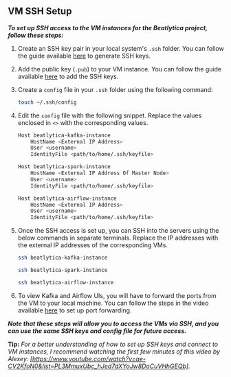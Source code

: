## VM SSH Setup

***To set up SSH access to the VM instances for the Beatlytica project, follow these steps:***

1. Create an SSH key pair in your local system's `.ssh` folder. You can follow the guide available [here](https://cloud.google.com/compute/docs/connect/create-ssh-keys#linux-and-macos) to generate SSH keys.

2. Add the public key (`.pub`) to your VM instance. You can follow the guide available [here](https://cloud.google.com/compute/docs/access/create-enable-service-accounts-for-instances#addanexistingkey) to add the SSH keys.

3. Create a `config` file in your `.ssh` folder using the following command:

    ```bash
    touch ~/.ssh/config
    ```

4. Edit the `config` file with the following snippet. Replace the values enclosed in `<>` with the corresponding values.

    ```bash
    Host beatlytica-kafka-instance
        HostName <External IP Address>
        User <username>
        IdentityFile <path/to/home/.ssh/keyfile>

    Host beatlytica-spark-instance
        HostName <External IP Address Of Master Node>
        User <username>
        IdentityFile <path/to/home/.ssh/keyfile>

    Host beatlytica-airflow-instance
        HostName <External IP Address>
        User <username>
        IdentityFile <path/to/home/.ssh/keyfile>
    ```

5. Once the SSH access is set up, you can SSH into the servers using the below commands in separate terminals. Replace the IP addresses with the external IP addresses of the corresponding VMs. 

    ```bash
    ssh beatlytica-kafka-instance
    ```

    ```bash
    ssh beatlytica-spark-instance
    ```

    ```bash
    ssh beatlytica-airflow-instance
    ```

6. To view Kafka and Airflow UIs, you will have to forward the ports from the VM to your local machine. You can follow the steps in the video available [here](https://youtu.be/ae-CV2KfoN0?t=1074) to set up port forwarding.

***Note that these steps will allow you to access the VMs via SSH, and you can use the same SSH keys and config file for future access.***

**Tip:** *For a better understanding of how to set up SSH keys and connect to VM instances, I recommend watching the first few minutes of this video by Alexey: [https://www.youtube.com/watch?v=ae-CV2KfoN0&list=PL3MmuxUbc_hJed7dXYoJw8DoCuVHhGEQb].*

